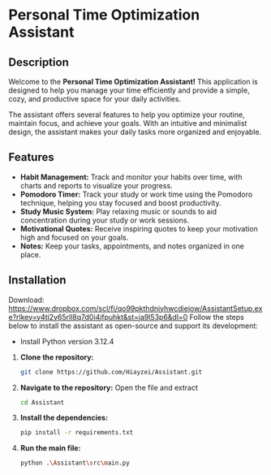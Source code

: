 # Personal Time Optimization Assistant

## Description

Welcome to the **Personal Time Optimization Assistant!** This application is designed to help you manage your time efficiently and provide a simple, cozy, and productive space for your daily activities.

The assistant offers several features to help you optimize your routine, maintain focus, and achieve your goals. With an intuitive and minimalist design, the assistant makes your daily tasks more organized and enjoyable.

## Features

- **Habit Management:** Track and monitor your habits over time, with charts and reports to visualize your progress.
- **Pomodoro Timer:** Track your study or work time using the Pomodoro technique, helping you stay focused and boost productivity.
- **Study Music System:** Play relaxing music or sounds to aid concentration during your study or work sessions.
- **Motivational Quotes:** Receive inspiring quotes to keep your motivation high and focused on your goals.
- **Notes:** Keep your tasks, appointments, and notes organized in one place.


## Installation

Download: https://www.dropbox.com/scl/fi/qo99pkthdniyhwcdiejow/AssistantSetup.exe?rlkey=y4ti2y65rll8q7d0i4jfpuhkt&st=ja9l53p6&dl=0
Follow the steps below to install the assistant as open-source and support its development:

* Install Python version 3.12.4

1. **Clone the repository:**

   ```bash
   git clone https://github.com/Hiayzei/Assistant.git
   ```

2. **Navigate to the repository:**
   Open the file and extract
   ```bash
   cd Assistant
   ```

3. **Install the dependencies:**
   ```bash
   pip install -r requirements.txt
   ```

4. **Run the main file:**
   ```bash
   python .\Assistant\src\main.py
   ```
